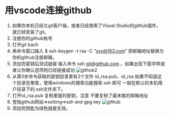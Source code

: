 # 用vscode连接github

1. 如果你本机已经又git客户端，或者已经使用了Visual Studio的github插件，就已经安装了git。
2. 注册你的github账号
3. 打开git bach
4. 再命令窗口输入 $ ssh-keygen -t rsa -C “xxx@163.com” 把邮箱地址替换为你的github注册邮箱。
5. 添加完密钥后测试链接 输入命令 ssh git@github.com ，如果出现下面字样或者让你确认选项则已经链接成功
![github2](http://images2015.cnblogs.com/blog/775345/201707/775345-20170703230852144-25936733.png)
6. 从第3步命令获取的密钥目录里有2个文件 id_rsa.pub，id_rsa 如果不知道这个目录在哪里，使用windows的搜索功能搜索.ssh 即可 一般在默认的本机用户目录下的.ssh文件夹下。
7. 打开id_rsa.pub 复制里面的密钥，注意 不要复制了最末尾的邮箱地址
8. 登陆github网站=>setting=>ssh and gpg key
![github](http://images2015.cnblogs.com/blog/775345/201707/775345-20170703230421878-30958653.png)
9. 添加完钥匙为绿色就是生效。


